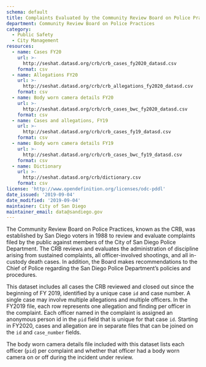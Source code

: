 ```yaml
---
schema: default
title: Complaints Evaluated by the Community Review Board on Police Practices 
department: Community Review Board on Police Practices
category:
  - Public Safety
  - City Management
resources:
  - name: Cases FY20
    url: >-
      http://seshat.datasd.org/crb/crb_cases_fy2020_datasd.csv
    format: csv
  - name: Allegations FY20
    url: >-
      http://seshat.datasd.org/crb/crb_allegations_fy2020_datasd.csv
    format: csv
  - name: Body worn camera details FY20
    url: >-
      http://seshat.datasd.org/crb/crb_cases_bwc_fy2020_datasd.csv
    format: csv
  - name: Cases and allegations, FY19
    url: >-
      http://seshat.datasd.org/crb/crb_cases_fy19_datasd.csv
    format: csv
  - name: Body worn camera details FY19
    url: >-
      http://seshat.datasd.org/crb/crb_cases_bwc_fy19_datasd.csv
    format: csv
  - name: Dictionary
    url: >-
      http://seshat.datasd.org/crb/dictionary.csv
    format: csv
license: 'http://www.opendefinition.org/licenses/odc-pddl'
date_issued: '2019-09-04'
date_modified: '2019-09-04'
maintainer: City of San Diego
maintainer_email: data@sandiego.gov
---
```

The Community Review Board on Police Practices, known as the CRB, was established by San Diego voters in 1988 to review and evaluate complaints filed by the public against members of the City of San Diego Police Department. The CRB reviews and evaluates the administration of discipline arising from sustained complaints, all officer-involved shootings, and all in-custody death cases.  In addition, the Board makes recommendations to the Chief of Police regarding the San Diego Police Department’s policies and procedures.

<!--more-->

This dataset includes all cases the CRB reviewed and closed out since the beginning of FY 2019, identified by a unique case `id` and case number. A single case may involve multiple allegations and multiple officers. In the FY2019 file, each row represents one allegation and finding per officer in the complaint. Each officer named in the complaint is assigned an anonymous person id in the `pid` field that is unique for that case `id`. Starting in FY2020, cases and allegation are in separate files that can be joined on the `id` and `case_number` fields.

The body worn camera details file included with this dataset lists each officer (`pid`) per complaint and whether that officer had a body worn camera on or off during the incident under review.